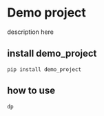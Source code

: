 # Demo project

description here


## install demo_project

```
pip install demo_project
```

## how to use

```
dp
```



